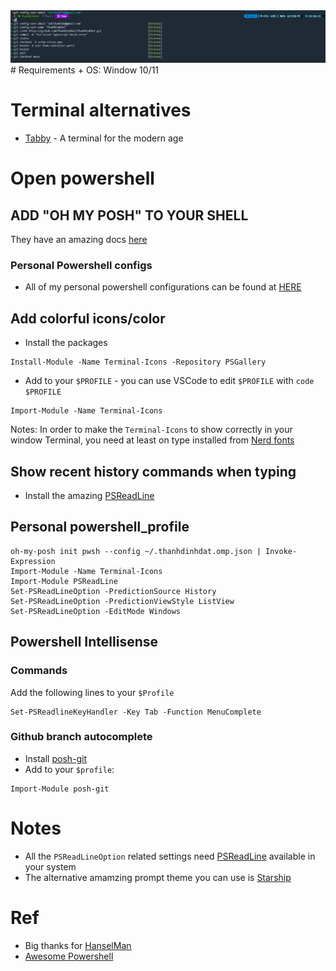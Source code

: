 <img src="../assets/tabby+oh_my_posh+autocomplete.png" alt="window_terminal">
# Requirements
+ OS: Window 10/11


# Terminal alternatives
+ [Tabby](https://tabby.sh/) - A terminal for the modern age

# Open powershell
## ADD "OH MY POSH" TO YOUR SHELL
They have an amazing docs [here](https://ohmyposh.dev/docs/installation/windows)

### Personal Powershell configs
- All of my personal powershell configurations can be found at [HERE](./Powershell/)

## Add colorful icons/color
- Install the packages
```
Install-Module -Name Terminal-Icons -Repository PSGallery
```
- Add to your `$PROFILE` - you can use VSCode to edit `$PROFILE` with `code $PROFILE`
```
Import-Module -Name Terminal-Icons
```
Notes: In order to make the `Terminal-Icons` to show correctly in your window Terminal, you need at least on type installed from [Nerd fonts](https://github.com/ryanoasis/nerd-fonts)

## Show recent history commands when typing
- Install the amazing [PSReadLine](https://github.com/PowerShell/PSReadLine?WT.mc_id=-blog-scottha)

## Personal powershell_profile
```
oh-my-posh init pwsh --config ~/.thanhdinhdat.omp.json | Invoke-Expression
Import-Module -Name Terminal-Icons
Import-Module PSReadLine
Set-PSReadLineOption -PredictionSource History
Set-PSReadLineOption -PredictionViewStyle ListView
Set-PSReadLineOption -EditMode Windows
```
## Powershell Intellisense
### Commands
Add the following lines to your `$Profile`
```
Set-PSReadlineKeyHandler -Key Tab -Function MenuComplete
```
### Github branch autocomplete
+ Install [posh-git](https://github.com/dahlbyk/posh-git#installation)
+ Add to your `$profile`:
```
Import-Module posh-git
```

# Notes
- All the `PSReadLineOption` related settings need [PSReadLine](https://github.com/PowerShell/PSReadLine?WT.mc_id=-blog-scottha) available in your system
- The alternative amamzing prompt theme you can use is [Starship](https://github.com/starship/starship)
# Ref
- Big thanks for [HanselMan](https://www.hanselman.com/blog/my-ultimate-powershell-prompt-with-oh-my-posh-and-the-windows-terminal)
- [Awesome Powershell](https://github.com/janikvonrotz/awesome-powershell)
